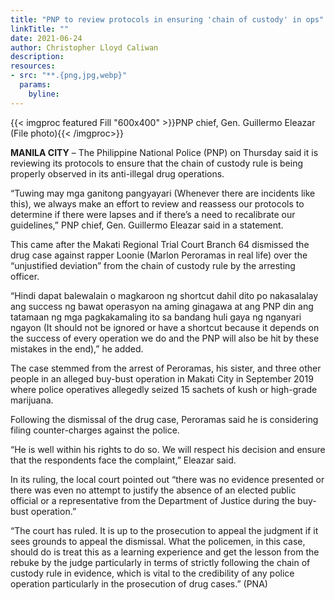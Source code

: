 ```yaml
---
title: "PNP to review protocols in ensuring 'chain of custody' in ops"
linkTitle: ""
date: 2021-06-24
author: Christopher Lloyd Caliwan
description:
resources:
- src: "**.{png,jpg,webp}"
  params:
    byline: 
---
```

{{< imgproc featured Fill "600x400" >}}PNP chief, Gen. Guillermo Eleazar (File photo){{< /imgproc>}}

**MANILA CITY** –  The Philippine National Police (PNP) on Thursday said it is reviewing its protocols to ensure that the chain of custody rule is being properly observed in its anti-illegal drug operations.

“Tuwing may mga ganitong pangyayari (Whenever there are incidents like this), we always make an effort to review and reassess our protocols to determine if there were lapses and if there’s a need to recalibrate our guidelines,” PNP chief, Gen. Guillermo Eleazar said in a statement.

This came after the Makati Regional Trial Court Branch 64 dismissed the drug case against rapper Loonie (Marlon Peroramas in real life) over the “unjustified deviation” from the chain of custody rule by the arresting officer.

“Hindi dapat balewalain o magkaroon ng shortcut dahil dito po nakasalalay ang success ng bawat operasyon na aming ginagawa at ang PNP din ang tatamaan ng mga pagkakamaling ito sa bandang huli gaya ng nganyari ngayon (It should not be ignored or have a shortcut because it depends on the success of every operation we do and the PNP will also be hit by these mistakes in the end),” he added.

The case stemmed from the arrest of Peroramas, his sister, and three other people in an alleged buy-bust operation in Makati City in September 2019 where police operatives allegedly seized 15 sachets of kush or high-grade marijuana.

Following the dismissal of the drug case, Peroramas said he is considering filing counter-charges against the police.

“He is well within his rights to do so. We will respect his decision and ensure that the respondents face the complaint,” Eleazar said.

In its ruling, the local court pointed out “there was no evidence presented or there was even no attempt to justify the absence of an elected public official or a representative from the Department of Justice during the buy-bust operation.”

“The court has ruled. It is up to the prosecution to appeal the judgment if it sees grounds to appeal the dismissal. What the policemen, in this case, should do is treat this as a learning experience and get the lesson from the rebuke by the judge particularly in terms of strictly following the chain of custody rule in evidence, which is vital to the credibility of any police operation particularly in the prosecution of drug cases.” (PNA)
